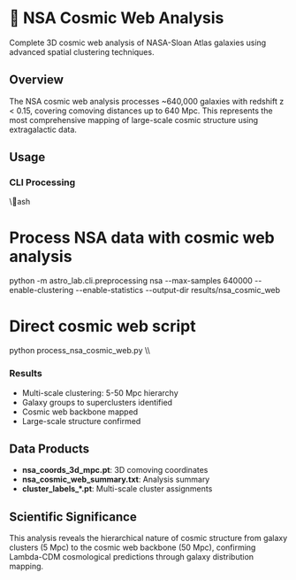 # 🌌 NSA Cosmic Web Analysis

Complete 3D cosmic web analysis of NASA-Sloan Atlas galaxies using advanced spatial clustering techniques.

## Overview
The NSA cosmic web analysis processes ~640,000 galaxies with redshift z < 0.15, covering comoving distances up to 640 Mpc. This represents the most comprehensive mapping of large-scale cosmic structure using extragalactic data.

## Usage

### CLI Processing
\\\ash
# Process NSA data with cosmic web analysis
python -m astro_lab.cli.preprocessing nsa --max-samples 640000 --enable-clustering --enable-statistics --output-dir results/nsa_cosmic_web

# Direct cosmic web script  
python process_nsa_cosmic_web.py
\\\

### Results
- Multi-scale clustering: 5-50 Mpc hierarchy
- Galaxy groups to superclusters identified
- Cosmic web backbone mapped
- Large-scale structure confirmed

## Data Products
- **nsa_coords_3d_mpc.pt**: 3D comoving coordinates
- **nsa_cosmic_web_summary.txt**: Analysis summary
- **cluster_labels_*.pt**: Multi-scale cluster assignments

## Scientific Significance
This analysis reveals the hierarchical nature of cosmic structure from galaxy clusters (5 Mpc) to the cosmic web backbone (50 Mpc), confirming Lambda-CDM cosmological predictions through galaxy distribution mapping.

